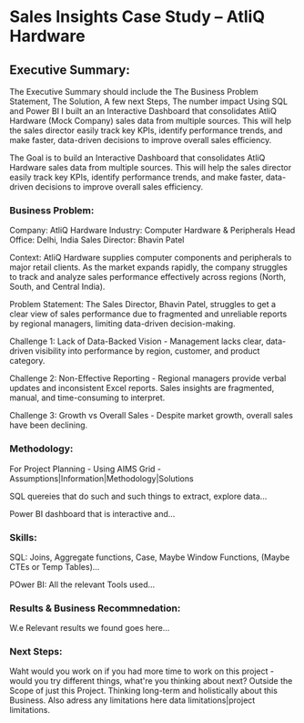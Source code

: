 # Sales Insights Case Study – AtliQ Hardware 

## Executive Summary:  
The Executive Summary should include the The Business Problem Statement, The Solution, A few next Steps, The number impact
Using SQL and Power BI I built an an Interactive Dashboard that consolidates AtliQ Hardware (Mock Company) sales data from multiple sources. This will help the sales director
easily track key KPIs, identify performance trends, and make faster, data-driven decisions to improve overall sales efficiency. 

The Goal is to build an Interactive Dashboard that consolidates AtliQ Hardware sales data from multiple sources. This will help the sales director
easily track key KPIs, identify performance trends, and make faster, data-driven decisions to improve overall sales efficiency. 

### Business Problem: 

Company: AtliQ Hardware
Industry: Computer Hardware & Peripherals
Head Office: Delhi, India
Sales Director: Bhavin Patel

Context: AtliQ Hardware supplies computer components and peripherals to major retail clients. As the market expands rapidly, the company struggles to track and analyze sales performance effectively across regions (North, South, and Central India).

Problem Statement: The Sales Director, Bhavin Patel, struggles to get a clear view of sales performance due to fragmented and unreliable reports by regional managers, limiting data-driven decision-making.


Challenge 1: 
Lack of Data-Backed Vision - Management lacks clear, data-driven visibility into performance by region, customer, and product category.

Challenge 2: 
Non-Effective Reporting - Regional managers provide verbal updates and inconsistent Excel reports. Sales insights are fragmented, manual, and time-consuming to interpret.

Challenge 3: 
Growth vs Overall Sales - Despite market growth, overall sales have been declining.

### Methodology:
For Project Planning - Using AIMS Grid - Assumptions|Information|Methodology|Solutions

SQL quereies that do such and such things to extract, explore data...

Power BI dashboard that is interactive and...


### Skills:

SQL: Joins, Aggregate functions, Case, Maybe Window Functions, (Maybe CTEs or Temp Tables)...

POwer BI: All the relevant Tools used...


### Results & Business Recommnedation: 
W.e Relevant results we found goes here...


### Next Steps: 
Waht would you work on if you had more time to work on this project - would you try different things, what're you thinking about next? Outside the Scope of just this Project. Thinking long-term and holistically about this Business. Also adress any limitations here data limitations|project limitations.


